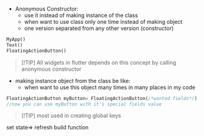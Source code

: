 - Anonymous Constructor:
	- use it instead of making instance of the class
	- when want to use class only one time instead of making object
	- one version separated from any other version (constructor)
```dart
MyApp()
Text()
FloatingActionButton()
```
>[!TIP] All widgets in flutter depends on this concept by calling anonymous constructor

- making instance object from the class be like:
	- when want to use this object many times in many places in my code
```dart
FloatingActionButton myButton= FloatingActionButton(/*wanted fields*/);
//now you can use myButton with it's special fields value
```
>[!TIP] most used in creating global keys

set state=> refresh build function